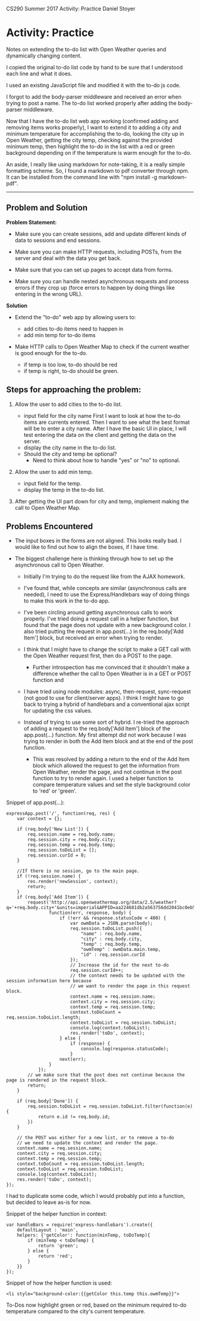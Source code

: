 CS290 Summer 2017
Activity: Practice
Daniel Stoyer

# Activity: Practice

Notes on extending the to-do list with Open Weather queries and dynamically
changing content.

I copied the original to-do list code by hand to be sure that I understood each
line and what it does.

I used an existing JavaScript file and modified it with the to-do js code.

I forgot to add the body-parser middleware and received an error when trying to post a
name. The to-do list worked properly after adding the body-parser middleware.

Now that I have the to-do list web app working (confirmed adding and removing
items works properly), I want to extend it to adding a city and minimum
temperature for accomplishing the to-do, looking the city up
in Open Weather, getting the city temp, checking against the provided minimum
temp, then highlight the to-do in the list with a red or green background
depending on if the temperature is warm enough for the to-do.

An aside, I really like using markdown for note-taking, it is a really simple
formatting scheme. So, I found a markdown to pdf converter through npm. It can
be installed from the command line with "npm install -g markdown-pdf".

---

## Problem and Solution

**Problem Statement:**
+ Make sure you can create sessions, add and update different kinds of data to sessions and end sessions.

+ Make sure you can make HTTP requests, including POSTs, from the server and deal with the data you get back.  

+ Make sure that you can set up pages to accept data from forms.  

+ Make sure you can handle nested asynchronous requests and process errors if they crop up (force errors to happen by doing things like entering in the wrong URL).  

**Solution**
+ Extend the "to-do" web app by allowing users to:
	+ add cities to-do items need to happen in
	+ add min temp for to-do items  

+ Make HTTP calls to Open Weather Map to check if the current weather is good enough for the to-do.
	+ if temp is too low, to-do should be red
	+ if temp is right, to-do should be green.

## Steps for approaching the problem:

1. Allow the user to add cities to the to-do list.
	+ input field for the city name
	  First I want to look at how the to-do items are currents entered. Then I want to see what the best format will be to enter a city name. After I have the basic UI in place, I will test entering the data on the client and getting the data on the server.
	+ display the city name in the to-do list.
	+ Should the city and temp be optional?
		+ Need to think about how to handle "yes" or "no" to optional.

1. Allow the user to add min temp.
	+ input field for the temp.
	+ display the temp in the to-do list.

1. After getting the UI part down for city and temp, implement making the call
   to Open Weather Map.

## Problems Encountered

+ The input boxes in the forms are not aligned. This looks really bad. I would like to find out how to align the boxes, if I have time.

+ The biggest challenge here is thinking through how to set up the asynchronous call to Open Weather.
	+ Initially I'm trying to do the request like from the AJAX homework.
	+ I've found that, while concepts are similar (asynchronous calls are needed), I need to use the Express/Handlebars way of doing things to make this work in the to-do app.
	+ I've been circling around getting asynchronous calls to work properly.  I've tried doing a request call in a helper function, but found that the page does not update with a new background color. I also tried putting the request in app.post(...) in the req.body['Add Item'] block, but received an error when trying to render.
	+ I think that I might have to change the script to make a GET call with the
	  Open Weather request first, then do a POST to the page.
		+ Further introspection has me convinced that it shouldn't make a
		  difference whether the call to Open Weather is in a GET or POST
function and 
	+ I have tried using node modules: async, then-request, sync-request (not good to use for client/server apps). I think I might have to go back to trying a hybrid of handlebars and a conventional ajax script for updating the css values.

	+ Instead of trying to use some sort of hybrid. I re-tried the approach of adding a request to the req.body['Add Item'] block of the app.post(...) function. My first attempt did not work because I was trying to render in both the Add Item block and at the end of the post function.  
		+ This was resolved by adding a return to the end of the Add Item block which allowed the request to get the information from Open Weather, render the page, and not continue in the post function to try to render again. I used a helper function to compare temperature values and set the style background color to 'red' or 'green'.

Snippet of app.post(...):
```
expressApp.post('/', function(req, res) {
	var context = {};

	if (req.body['New List']) {
		req.session.name = req.body.name;
		req.session.city = req.body.city;
		req.session.temp = req.body.temp;
		req.session.toDoList = [];
		req.session.curId = 0;
	}

	//If there is no session, go to the main page.
	if (!req.session.name) {
		res.render('newSession', context);
		return;
	}
	if (req.body['Add Item']) {
		request('http://api.openweathermap.org/data/2.5/weather?q='+req.body.city+'&units=imperial&APPID=aa224681db2a563756dd2041bc0eb5ca',
				function(err, response, body) {
					if (!err && response.statusCode < 400) {
						var owmData = JSON.parse(body);
						req.session.toDoList.push({
							"name" : req.body.name,
							"city" : req.body.city,
							"temp" : req.body.temp,
							"owmTemp" : owmData.main.temp,
							"id" : req.session.curId
						});
						// Increase the id for the next to-do
						req.session.curId++;
						// the context needs to be updated with the session information here because
						// we want to render the page in this request block.
						context.name = req.session.name;
						context.city = req.session.city;
						context.temp = req.session.temp;
						context.toDoCount = req.session.toDoList.length;
						context.toDoList = req.session.toDoList;
						console.log(context.toDoList);
						res.render('toDo', context);
					} else {
						if (response) {
							console.log(response.statusCode);
						}
					next(err);
				}
			});
		// we make sure that the post does not continue because the page is rendered in the request block.
		return;
	}

	if (req.body['Done']) {
		req.session.toDoList = req.session.toDoList.filter(function(e) {
			return e.id != req.body.id;
		})
	}
	
	// the POST was either for a new list, or to remove a to-do
	// we need to update the context and render the page.
	context.name = req.session.name;
	context.city = req.session.city;
	context.temp = req.session.temp;
	context.toDoCount = req.session.toDoList.length;
	context.toDoList = req.session.toDoList;
	console.log(context.toDoList);
	res.render('toDo', context);
});
```
I had to duplicate some code, which I would probably put into a function, but decided to leave as-is for now.

Snippet of the helper function in context:
```
var handleBars = require('express-handlebars').create({
	defaultLayout : 'main',
	helpers: {'getColor': function(minTemp, toDoTemp){
		if (minTemp < toDoTemp) {
			return 'green';
		} else {
			return 'red';
		}
	}}
});
```

Snippet of how the helper function is used:
```
<li style="background-color:{{getColor this.temp this.owmTemp}}">
```

To-Dos now highlight green or red, based on the minimum required to-do temperature compared to the city's current temperature.

